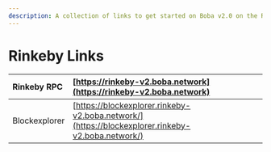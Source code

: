 ```yaml
---
description: A collection of links to get started on Boba v2.0 on the Rinkeby testnet
---
```


# Rinkeby Links

| Rinkeby RPC | [https://rinkeby-v2.boba.network](https://rinkeby-v2.boba.network) |
| :--- | :--- |
| Blockexplorer | [https://blockexplorer.rinkeby-v2.boba.network/](https://blockexplorer.rinkeby-v2.boba.network/) |

